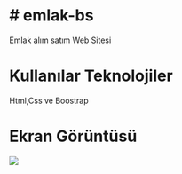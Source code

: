 <h1># emlak-bs</h1>

Emlak alım satım Web Sitesi

<h1>Kullanılar Teknolojiler</h1>

Html,Css ve Boostrap

<h1>Ekran Görüntüsü</h1>

![](emlak.gif)

